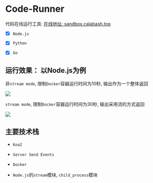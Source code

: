 # Code-Runner

代码在线运行工具: [在线地址: sandbox.calabash.top](http://sandbox.calabash.top)

- [x] `Node.js`

- [x] `Python`

- [x] `Go`

## 运行效果： 以Node.js为例

非`stream mode`, 限制`Docker`容器运行时间为10秒, 输出作为一个整体返回

![](https://static.calabash.top//blog-media/file/file-1559971278606.png)

`stream mode`, 限制`Docker`容器运行时间为30秒, 输出采用流的方式返回

![](https://static.calabash.top//blog-media/file/file-1559971416162.png)

## 主要技术栈

+ `Koa2`

+ `Server Send Events`

+ `Docker`

+ `Node.js`的`stream`模块, `child_process`模块